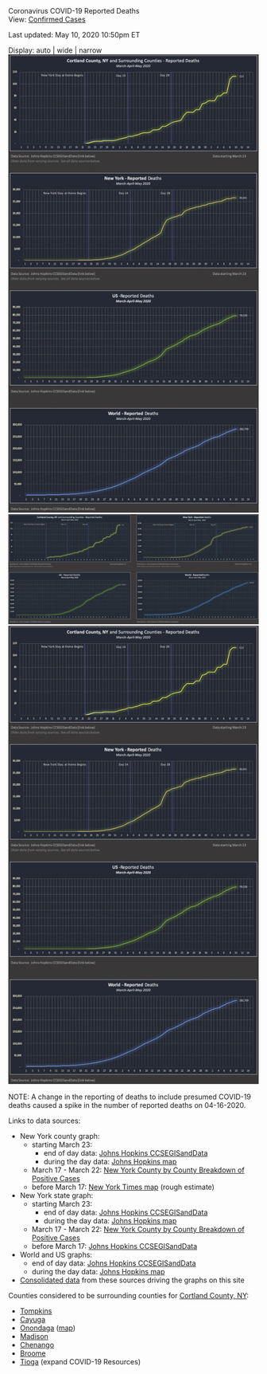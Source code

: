<script>
  function showAuto() {
    var auto_width = document.getElementById("auto-width-display");
    var wide = document.getElementById("wide-display");
    var narrow = document.getElementById("narrow-display");
    auto_width.style.display = "block";
    wide.style.display = "none";
    narrow.style.display = "none";
  }

  function showWide() {
    var auto_width = document.getElementById("auto-width-display");
    var wide = document.getElementById("wide-display");
    var narrow = document.getElementById("narrow-display");
    auto_width.style.display = "none";
    wide.style.display = "block";
    narrow.style.display = "none";
  }

  function showNarrow() {
    var auto_width = document.getElementById("auto-width-display");
    var wide = document.getElementById("wide-display");
    var narrow = document.getElementById("narrow-display");
    auto_width.style.display = "none";
    wide.style.display = "none";
    narrow.style.display = "block";
  }
</script>

<div id="page-title">Coronavirus COVID-19 Reported Deaths</div>
<div id="covid19-page-selector">
    View: <a href="covid19_cortland_ny.html">Confirmed Cases</a>
</div>
<div id="covid19-graph">
    <p class="last-updated">Last updated: May 10, 2020  10:50pm ET</p>
    <div id="graph-width-selector">
      Display: <span onclick="showAuto()">auto</span> | 
      <span onclick="showWide()">wide</span> | 
      <span onclick="showNarrow()">narrow</span> 
    </div>
    <div id="auto-width-display">
        <picture>
            <source srcset="graphs/2020-05-10_world-us-ny-cortland_reported_deaths_graphs_narrow.png" media="(max-width: 1350px)" />
            <source srcset="graphs/2020-05-10_world-us-ny-cortland_reported_deaths_graphs.png">
            <img src="graphs/2020-05-10_world-us-ny-cortland_reported_deaths_graphs_narrow.png" alt="Graphs for World, US, NY, and Cortland County and surrounding counties" style="width:auto" />
        </picture>
    </div>
    <div id="wide-display">
        <img src="graphs/2020-05-10_world-us-ny-cortland_reported_deaths_graphs.png" alt="Graphs for World, US, NY, and Cortland County and surrounding counties" />
    </div>
    <div id="narrow-display">
        <img src="graphs/2020-05-10_world-us-ny-cortland_reported_deaths_graphs_narrow.png" alt="Graphs for World, US, NY, and Cortland County and surrounding counties" />
    </div>  
    <p class="note">NOTE: A change in the reporting of deaths to include presumed COVID-19 deaths caused a spike in the number of reported deaths on 04-16-2020.</p>
</div>

<div class="center-block">
  <div class="center-within-block">
    <div class="data-sources">
    <p>Links to data sources:</p>
    <ul>
      <li>New York county graph:
        <ul>
          <li>starting March 23: 
            <ul>
              <li>end of day data: <a href="https://github.com/CSSEGISandData/COVID-19/tree/master/csse_covid_19_data/csse_covid_19_daily_reports" target="_blank">Johns Hopkins CCSEGISandData</a></li>
              <li>during the day data: <a href="https://gisanddata.maps.arcgis.com/apps/opsdashboard/index.html?fbclid=IwAR10wt9a2d778FvxQ1MOg_qw5aL80ypVBRVkb-ouk233xEQxuXC6c9XHSGY#/bda7594740fd40299423467b48e9ecf6" target="_blank">Johns Hopkins map</a></li>
            </ul></li> 
          <li>March 17 - March 22: <a href="https://coronavirus.health.ny.gov/county-county-breakdown-positive-cases" target="_blank">New York County by County Breakdown of Positive Cases</a></li>
          <li>before March 17: <a href="https://www.nytimes.com/interactive/2020/world/coronavirus-maps.html#us" target="_blank">New York Times map</a> (rough estimate)</li>
        </ul></li> 
      <li>New York state graph:
        <ul>
          <li>starting March 23: 
            <ul>
              <li>end of day data: <a href="https://github.com/CSSEGISandData/COVID-19/tree/master/csse_covid_19_data/csse_covid_19_daily_reports" target="_blank">Johns Hopkins CCSEGISandData</a></li>
              <li>during the day data: <a href="https://gisanddata.maps.arcgis.com/apps/opsdashboard/index.html?fbclid=IwAR10wt9a2d778FvxQ1MOg_qw5aL80ypVBRVkb-ouk233xEQxuXC6c9XHSGY#/bda7594740fd40299423467b48e9ecf6" target="_blank">Johns Hopkins map</a></li>
            </ul></li> 
          <li>March 17 - March 22: <a href="https://coronavirus.health.ny.gov/county-county-breakdown-positive-cases" target="_blank">New York County by County Breakdown of Positive Cases</a></li>
          <li>before March 17: <a href="https://github.com/CSSEGISandData/COVID-19/tree/master/csse_covid_19_data/csse_covid_19_daily_reports" target="_blank">Johns Hopkins CCSEGISandData</a></li>
        </ul></li> 
      <li>World and US graphs: 
        <ul>
          <li>end of day data: <a href="https://github.com/CSSEGISandData/COVID-19/tree/master/csse_covid_19_data/csse_covid_19_daily_reports" target="_blank">Johns Hopkins CCSEGISandData</a></li>
          <li>during the day data: <a href="https://gisanddata.maps.arcgis.com/apps/opsdashboard/index.html?fbclid=IwAR10wt9a2d778FvxQ1MOg_qw5aL80ypVBRVkb-ouk233xEQxuXC6c9XHSGY#/bda7594740fd40299423467b48e9ecf6" target="_blank">Johns Hopkins map</a></li>
        </ul></li> 
      <li><a href="https://github.com/elrayle/elrayle.github.io/blob/master/covid19/data" target="_blank">Consolidated data</a> from these sources driving the graphs on this site</li>
    </ul>
    <p>Counties considered to be surrounding counties for <a href="http://www.cortland-co.org/432/Health-Department" target="_blank">Cortland County, NY</a>:</p>
    <ul>
      <li><a href="https://tompkinscountyny.gov/health" target="_blank">Tompkins</a></li>
      <li><a href="https://www.cayugacounty.us/CivicAlerts.aspx?AID=265" target="_blank">Cayuga</a></li>
      <li><a href="http://www.ongov.net/health/coronavirus.html" target="_blank">Onondaga</a> (<a href="https://socpa.maps.arcgis.com/apps/opsdashboard/index.html#/7bd218bc8be04b209c0b80a83fc2eba5" target="_blank">map</a>)</li>
      <li><a href="https://www.madisoncounty.ny.gov/CivicAlerts.aspx?AID=204" target="_blank">Madison</a></li>
      <li><a href="https://www.co.chenango.ny.us/public-health/nursing/virus.php" target="_blank">Chenango</a></li>
      <li><a href="http://www.gobroomecounty.com/hd/coronavirus" target="_blank">Broome</a></li>
      <li><a href="https://www.tiogacountyny.com/departments/public-health/" target="_blank">Tioga</a> (expand COVID-19 Resources)</li>
    </ul>
    </div>
  </div>
</div>
